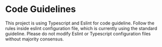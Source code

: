 # Code Guidelines

This project is using Typescript and Eslint for code guideline. Follow the rules inside eslint configuration file, which is currently using the standard guideline.
Please do not modify Eslint or Typescript configuration files without majority consensus.
